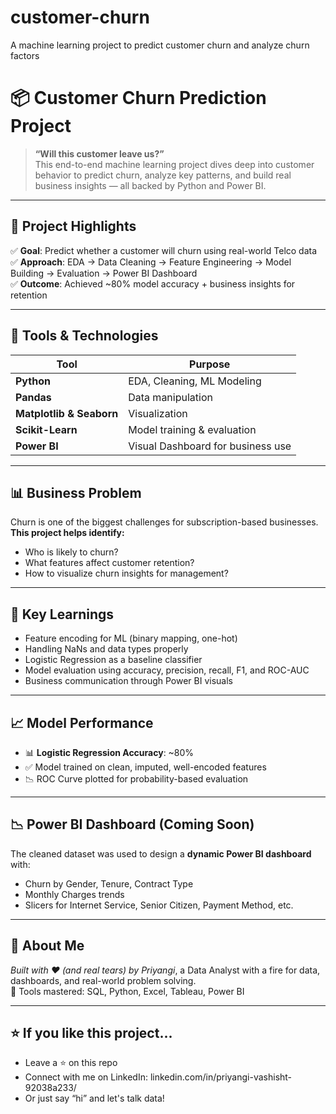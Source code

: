 # customer-churn
A machine learning project to predict customer churn and analyze churn factors

# 📦 Customer Churn Prediction Project

> **“Will this customer leave us?”**  
This end-to-end machine learning project dives deep into customer behavior to predict churn, analyze key patterns, and build real business insights — all backed by Python and Power BI.

---

## 🚀 Project Highlights

✅ **Goal**: Predict whether a customer will churn using real-world Telco data  
✅ **Approach**: EDA → Data Cleaning → Feature Engineering → Model Building → Evaluation → Power BI Dashboard  
✅ **Outcome**: Achieved ~80% model accuracy + business insights for retention  

---

## 🔧 Tools & Technologies

| Tool           | Purpose                          |
|----------------|----------------------------------|
| **Python**     | EDA, Cleaning, ML Modeling       |
| **Pandas**     | Data manipulation                |
| **Matplotlib & Seaborn** | Visualization          |
| **Scikit-Learn** | Model training & evaluation    |
| **Power BI**   | Visual Dashboard for business use  

---

## 📊 Business Problem

Churn is one of the biggest challenges for subscription-based businesses.  
**This project helps identify:**
- Who is likely to churn?
- What features affect customer retention?
- How to visualize churn insights for management?

---

## 🧠 Key Learnings

- Feature encoding for ML (binary mapping, one-hot)
- Handling NaNs and data types properly
- Logistic Regression as a baseline classifier
- Model evaluation using accuracy, precision, recall, F1, and ROC-AUC
- Business communication through Power BI visuals

---

## 📈 Model Performance

- 📊 **Logistic Regression Accuracy**: ~80%
- ✅ Model trained on clean, imputed, well-encoded features
- 📉 ROC Curve plotted for probability-based evaluation

---

## 📉 Power BI Dashboard (Coming Soon)

The cleaned dataset was used to design a **dynamic Power BI dashboard** with:
- Churn by Gender, Tenure, Contract Type
- Monthly Charges trends
- Slicers for Internet Service, Senior Citizen, Payment Method, etc.

---

## 👑 About Me

*Built with ❤️ (and real tears) by Priyangi*, a Data Analyst with a fire for data, dashboards, and real-world problem solving.  
📍 Tools mastered: SQL, Python, Excel, Tableau, Power BI  

---

## ⭐ If you like this project...

- Leave a ⭐ on this repo  
- Connect with me on LinkedIn: linkedin.com/in/priyangi-vashisht-92038a233/
- Or just say “hi” and let's talk data!


